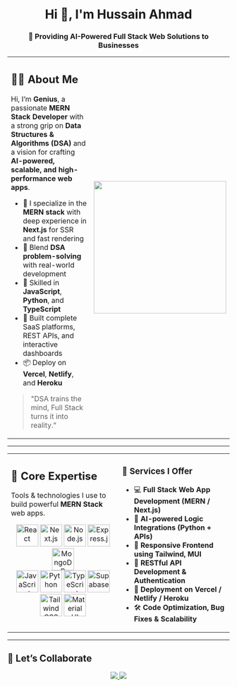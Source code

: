 <h1 align="center">Hi 👋, I'm Hussain Ahmad</h1>
<h3 align="center">🚀 Providing AI-Powered Full Stack Web Solutions to Businesses</h3>

<table align="center">
  <tr>
    <td valign="top" width="60%">
      <h2>🧑‍💻 About Me</h2>
      <p>
        Hi, I’m <strong>Genius</strong>, a passionate <strong>MERN Stack Developer</strong> with a strong grip on <strong>Data Structures & Algorithms (DSA)</strong> and a vision for crafting <strong>AI-powered, scalable, and high-performance web apps</strong>.
      </p>
      <ul>
        <li>🧱 I specialize in the <strong>MERN stack</strong> with deep experience in <strong>Next.js</strong> for SSR and fast rendering</li>
        <li>🧠 Blend <strong>DSA problem-solving</strong> with real-world development</li>
        <li>🧰 Skilled in <strong>JavaScript</strong>, <strong>Python</strong>, and <strong>TypeScript</strong></li>
        <li>🚀 Built complete SaaS platforms, REST APIs, and interactive dashboards</li>
        <li>📦 Deploy on <strong>Vercel</strong>, <strong>Netlify</strong>, and <strong>Heroku</strong></li>
      </ul>
      <blockquote>
        "DSA trains the mind, Full Stack turns it into reality."
      </blockquote>
    </td>
    <td align="center" width="40%">
      <img src="https://media.giphy.com/media/qgQUggAC3Pfv687qPC/giphy.gif" width="300" />
    </td>
  </tr>
</table>

---

<table>
<tr>
<td valign="top" width="50%">
  <h2>💼 Core Expertise</h2>
  <p>
    Tools & technologies I use to build powerful <strong>MERN Stack</strong> web apps.
  </p>
  <p align="center">
    <img src="https://cdn.jsdelivr.net/gh/devicons/devicon/icons/react/react-original.svg" height="50" alt="React" title="React" />
    <img src="https://assets.vercel.com/image/upload/v1607554385/repositories/next-js/next-logo.png" height="50" alt="Next.js" title="Next.js" />
    <img src="https://cdn.jsdelivr.net/gh/devicons/devicon/icons/nodejs/nodejs-original-wordmark.svg" height="50" alt="Node.js" title="Node.js" />
    <img src="https://upload.wikimedia.org/wikipedia/commons/6/64/Expressjs.png" height="50" alt="Express.js" title="Express.js" />
    <img src="https://cdn.jsdelivr.net/gh/devicons/devicon/icons/mongodb/mongodb-original.svg" height="50" alt="MongoDB" title="MongoDB" />
    <br>
    <img src="https://cdn.jsdelivr.net/gh/devicons/devicon/icons/javascript/javascript-original.svg" height="50" alt="JavaScript" title="JavaScript" />
    <img src="https://cdn.jsdelivr.net/gh/devicons/devicon/icons/python/python-original.svg" height="50" alt="Python" title="Python" />
    <img src="https://cdn.jsdelivr.net/gh/devicons/devicon/icons/typescript/typescript-original.svg" height="50" alt="TypeScript" title="TypeScript" />
    <img src="https://www.vectorlogo.zone/logos/supabase/supabase-icon.svg" height="50" alt="Supabase" title="Supabase" />
    <br>
    <img src="https://upload.wikimedia.org/wikipedia/commons/d/d5/Tailwind_CSS_Logo.svg" height="50" alt="Tailwind CSS" title="Tailwind CSS" />
    <img src="https://cdn.jsdelivr.net/gh/devicons/devicon/icons/materialui/materialui-original.svg" height="50" alt="Material UI" title="Material UI" />
  </p>
</td>

<td valign="top" width="50%">

<h3>🔧 Services I Offer</h3>

<ul>
  <li>💻 <strong>Full Stack Web App Development (MERN / Next.js)</strong></li>
  <li>🤖 <strong>AI-powered Logic Integrations (Python + APIs)</strong></li>
  <li>📱 <strong>Responsive Frontend using Tailwind, MUI</strong></li>
  <li>🔐 <strong>RESTful API Development & Authentication</strong></li>
  <li>🚀 <strong>Deployment on Vercel / Netlify / Heroku</strong></li>
  <li>🛠️ <strong>Code Optimization, Bug Fixes & Scalability</strong></li>
</ul>

</td>
</tr>
</table>


---

## 🤝 Let’s Collaborate

<p align="center">
  <a href="mailto:hussainahmad.dev.17@gmail.com">
    <img src="https://img.shields.io/badge/Gmail-D14836?style=for-the-badge&logo=gmail&logoColor=white" />
  </a>
  <a href="https://www.linkedin.com/in/hussainahmaddev/">
    <img src="https://img.shields.io/badge/LinkedIn-0077B5?style=for-the-badge&logo=linkedin&logoColor=white" />
  </a>
</p>
